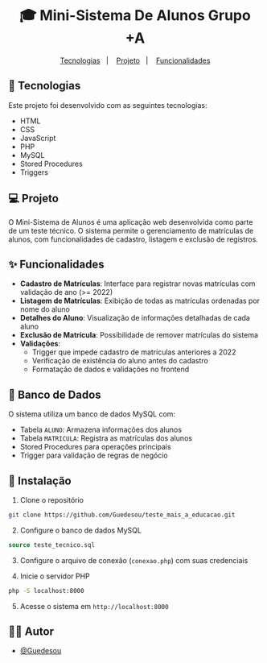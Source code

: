 # <h1 align="center">🎓 Mini-Sistema De Alunos Grupo +A</h1>

<p align="center">
  <a href="#-tecnologias">Tecnologias</a>&nbsp;&nbsp;&nbsp;|&nbsp;&nbsp;&nbsp;
  <a href="#-projeto">Projeto</a>&nbsp;&nbsp;&nbsp;|&nbsp;&nbsp;&nbsp;
  <a href="#-funcionalidades">Funcionalidades</a>
</p>

## 🚀 Tecnologias

Este projeto foi desenvolvido com as seguintes tecnologias:

- HTML
- CSS
- JavaScript
- PHP
- MySQL
- Stored Procedures
- Triggers

## 💻 Projeto

O Mini-Sistema de Alunos é uma aplicação web desenvolvida como parte de um teste técnico. O sistema permite o gerenciamento de matrículas de alunos, com funcionalidades de cadastro, listagem e exclusão de registros.

## ✨ Funcionalidades

- **Cadastro de Matrículas**: Interface para registrar novas matrículas com validação de ano (>= 2022)
- **Listagem de Matrículas**: Exibição de todas as matrículas ordenadas por nome do aluno
- **Detalhes do Aluno**: Visualização de informações detalhadas de cada aluno
- **Exclusão de Matrícula**: Possibilidade de remover matrículas do sistema
- **Validações**: 
  - Trigger que impede cadastro de matrículas anteriores a 2022
  - Verificação de existência do aluno antes do cadastro
  - Formatação de dados e validações no frontend

## 🎲 Banco de Dados

O sistema utiliza um banco de dados MySQL com:
- Tabela `ALUNO`: Armazena informações dos alunos
- Tabela `MATRICULA`: Registra as matrículas dos alunos
- Stored Procedures para operações principais
- Trigger para validação de regras de negócio

## 🔧 Instalação

1. Clone o repositório
```bash
git clone https://github.com/Guedesou/teste_mais_a_educacao.git
```

2. Configure o banco de dados MySQL
```sql
source teste_tecnico.sql
```

3. Configure o arquivo de conexão (`conexao.php`) com suas credenciais

4. Inicie o servidor PHP
```bash
php -S localhost:8000
```

5. Acesse o sistema em `http://localhost:8000`

## 👨‍💻 Autor

- [@Guedesou](https://github.com/Guedesou) 